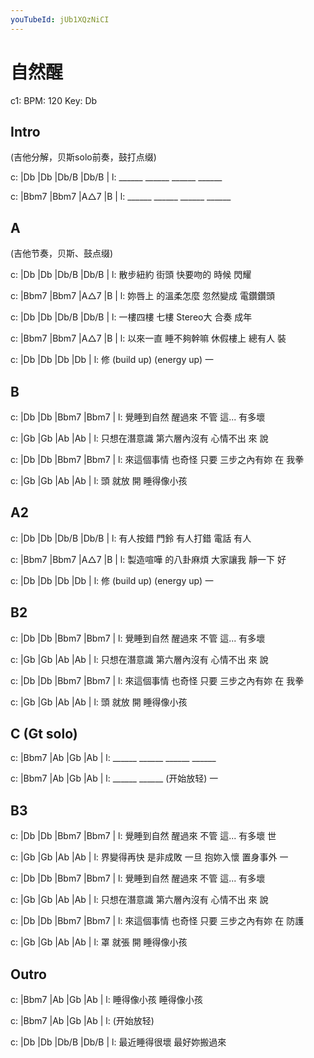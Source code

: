 ```yaml
---
youTubeId: jUb1XQzNiCI
---
```


# 自然醒

c1: BPM: 120 Key: Db

## Intro

(吉他分解，贝斯solo前奏，鼓打点缀)

c: |Db    |Db    |Db/B  |Db/B  |
l:  ______ ______ ______ ______

c: |Bbm7  |Bbm7  |A△7   |B     |
l:  ______ ______ ______ ______

## A

(吉他节奏，贝斯、鼓点缀)

c: |Db      |Db     |Db/B    |Db/B  |
l:  散步紐約 街頭    快要吻的 時候  閃耀

c: |Bbm7   |Bbm7      |A△7     |B     |
l:  妳唇上  的溫柔怎麼 忽然變成 電鑽鑽頭

c: |Db      |Db    |Db/B    |Db/B  |
l:  一樓四樓 七樓   Stereo大 合奏 成年

c: |Bbm7    |Bbm7      |A△7     |B     |
l:  以來一直 睡不夠幹嘛 休假樓上 總有人 裝

c: |Db           |Db    |Db        |Db    |
l:  修 (build up)        (energy up)    一

## B

c: |Db        |Db         |Bbm7  |Bbm7   |
l:  覺睡到自然 醒過來 不管 這...  有多壞

c: |Gb          |Gb          |Ab      |Ab   |
l:  只想在潛意識 第六層內沒有 心情不出 來   說

c: |Db        |Db         |Bbm7        |Bbm7   |
l:  來這個事情 也奇怪 只要 三步之內有妳 在   我拳

c: |Gb |Gb    |Ab    |Ab   |
l:  頭    就放 開      睡得像小孩

## A2

c: |Db      |Db     |Db/B    |Db/B  |
l:  有人按錯 門鈴    有人打錯 電話 有人

c: |Bbm7    |Bbm7      |A△7     |B     |
l:  製造喧嘩 的八卦麻煩 大家讓我 靜一下 好

c: |Db           |Db    |Db        |Db    |
l:  修 (build up)        (energy up)    一


## B2

c: |Db        |Db         |Bbm7  |Bbm7   |
l:  覺睡到自然 醒過來 不管 這...  有多壞

c: |Gb          |Gb          |Ab      |Ab   |
l:  只想在潛意識 第六層內沒有 心情不出 來   說

c: |Db        |Db         |Bbm7        |Bbm7   |
l:  來這個事情 也奇怪 只要 三步之內有妳 在   我拳

c: |Gb |Gb    |Ab    |Ab   |
l:  頭    就放 開      睡得像小孩

## C (Gt solo)

c: |Bbm7  |Ab    |Gb    |Ab    |
l:  ______ ______ ______ ______

c: |Bbm7  |Ab    |Gb      |Ab    |
l:  ______ ______ (开始放轻)    一

## B3

c: |Db        |Db         |Bbm7  |Bbm7   |
l:  覺睡到自然 醒過來 不管 這...  有多壞 世

c: |Gb          |Gb           |Ab      |Ab   |
l:  界變得再快   是非成敗 一旦 抱妳入懷 置身事外 一

c: |Db        |Db         |Bbm7  |Bbm7   |
l:  覺睡到自然 醒過來 不管 這...  有多壞

c: |Gb          |Gb          |Ab      |Ab   |
l:  只想在潛意識 第六層內沒有 心情不出 來   說

c: |Db        |Db         |Bbm7        |Bbm7   |
l:  來這個事情 也奇怪 只要 三步之內有妳 在   防護

c: |Gb |Gb    |Ab    |Ab   |
l:  罩    就張 開      睡得像小孩

## Outro

c: |Bbm7 |Ab        |Gb    |Ab       |
l:        睡得像小孩        睡得像小孩

c: |Bbm7 |Ab    |Gb    |Ab    |
l:                      (开始放轻)

c: |Db         |Db    |Db/B  |Db/B  |
l:  最近睡得很壞       最好妳搬過來
